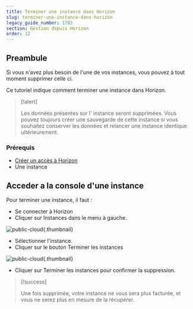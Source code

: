 ```yaml
---
title: Terminer une instance dans Horizon
slug: terminer-une-instance-dans-horizon
legacy_guide_number: 1783
section: Gestion depuis Horizon
order: 12
---
```



## Preambule
Si vous n'avez plus besoin de l'une de vos instances, vous pouvez à tout moment supprimer celle ci.

Ce tutoriel indique comment terminer une instance dans Horizon.



> [!alert]
>
> Les données présentes sur l' instance seront supprimées.
> Vous pouvez toujours créer une sauvegarde de cette instance si vous souhaitez conserver les données et relancer une instance identique ultérieurement.
> 


### Prérequis
- [Créer un accès à Horizon](../creer-un-acces-a-horizon/)
- Une instance


## Acceder a la console d'une instance
Pour terminer une instance, il faut :

- Se connecter à Horizon
- Cliquer sur Instances dans le menu à gauche.


![public-cloud](images/2659.png){.thumbnail}

- Sélectionner l'instance.
- Cliquer sur le bouton Terminer les instances


![public-cloud](images/2660.png){.thumbnail}

- Cliquer sur Terminer les instances pour confirmer la suppression.



> [!success]
>
> Une fois supprimée, votre instance ne vous sera plus facturée, et vous ne
> serez plus en mesure de la récupérer.
> 
